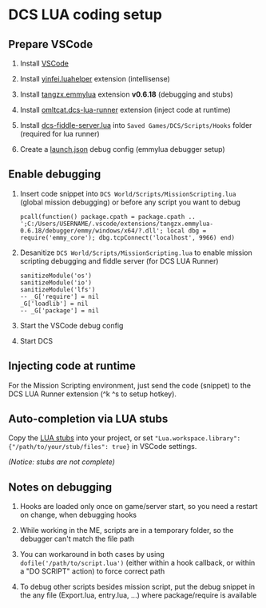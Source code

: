 # DCS LUA coding setup


## Prepare VSCode

1. Install [VSCode](https://code.visualstudio.com/download)

2. Install [yinfei.luahelper](https://marketplace.visualstudio.com/items?itemName=yinfei.luahelper) extension (intellisense)

3. Install [tangzx.emmylua](https://marketplace.visualstudio.com/items?itemName=tangzx.emmylua) extension **v0.6.18** (debugging and stubs)

4. Install [omltcat.dcs-lua-runner](https://marketplace.visualstudio.com/items?itemName=omltcat.dcs-lua-runner) extension (inject code at runtime)

5. Install [dcs-fiddle-server.lua](https://github.com/omltcat/dcs-snippets/blob/master/Scripts/Hooks/dcs-fiddle-server.lua) into `Saved Games/DCS/Scripts/Hooks` folder (required for lua runner)

6. Create a [launch.json](launch.json) debug config (emmylua debugger setup)


## Enable debugging

1. Insert code snippet into `DCS World/Scripts/MissionScripting.lua` (global mission debugging) or before any script you want to debug

    ```
    pcall(function() package.cpath = package.cpath .. ';C:/Users/USERNAME/.vscode/extensions/tangzx.emmylua-0.6.18/debugger/emmy/windows/x64/?.dll'; local dbg = require('emmy_core'); dbg.tcpConnect('localhost', 9966) end)
    ```

2. Desanitize `DCS World/Scripts/MissionScripting.lua` to enable mission scripting debugging and fiddle server (for DCS LUA Runner)

    ```
    sanitizeModule('os')
	sanitizeModule('io')
	sanitizeModule('lfs')
	-- _G['require'] = nil
	_G['loadlib'] = nil
	-- _G['package'] = nil
    ```

3. Start the VSCode debug config

4. Start DCS


## Injecting code at runtime

For the Mission Scripting environment, just send the code (snippet) to the DCS LUA Runner extension (^k ^s to setup hotkey).


## Auto-completion via LUA stubs

Copy the [LUA stubs](stubs) into your project, or set `"Lua.workspace.library": {"/path/to/your/stub/files": true}` in VSCode settings.

*(Notice: stubs are not complete)*


## Notes on debugging

1. Hooks are loaded only once on game/server start, so you need a restart on change, when debugging hooks

2. While working in the ME, scripts are in a temporary folder, so the debugger can't match the file path

3. You can workaround in both cases by using `dofile('/path/to/script.lua')` (either within a hook callback, or within a "DO SCRIPT" action) to force correct path

4. To debug other scripts besides mission script, put the debug snippet in the any file (Export.lua, entry.lua, ...) where package/require is available
